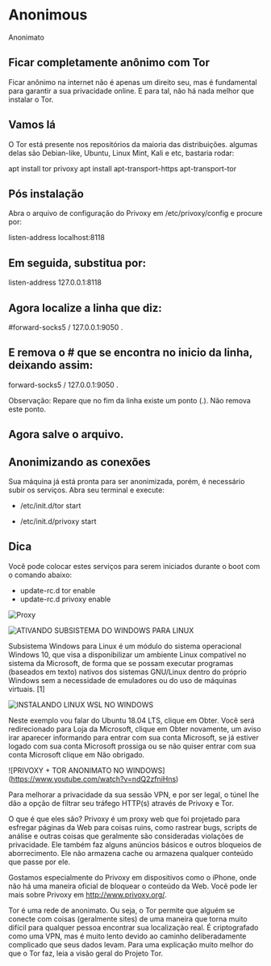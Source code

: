 # Anonimous

 Anonimato

## Ficar completamente anônimo com Tor

Ficar anônimo na internet não é apenas um direito seu, mas é fundamental para garantir a sua privacidade online. E para tal, não há nada melhor que instalar o Tor.

## Vamos lá

O Tor está presente nos repositórios da maioria das distribuições. algumas delas são Debian-like, Ubuntu, Linux Mint, Kali e etc, bastaria rodar:

apt install tor privoxy 
apt install apt-transport-https apt-transport-tor

## Pós instalação

Abra o arquivo de configuração do Privoxy em /etc/privoxy/config e procure por:

listen-address localhost:8118

## Em seguida, substitua por:

listen-address 127.0.0.1:8118

## Agora localize a linha que diz:

#forward-socks5 / 127.0.0.1:9050 .

## E remova o # que se encontra no inicio da linha, deixando assim:

forward-socks5 / 127.0.0.1:9050 .

Observação: Repare que no fim da linha existe um ponto (.). Não remova este ponto.

## Agora salve o arquivo.

## Anonimizando as conexões
Sua máquina já está pronta para ser anonimizada, porém, é necessário subir os serviços. Abra seu terminal e execute:

- /etc/init.d/tor start 

- /etc/init.d/privoxy start

## Dica 

Você pode colocar estes serviços para serem iniciados durante o boot com o comando abaixo:

- update-rc.d tor enable 
- update-rc.d privoxy enable

![Proxy](https://static.imasters.com.br/wp-content/uploads/2018/06/06105459/Maan.jpg)

![ATIVANDO SUBSISTEMA DO WINDOWS PARA LINUX](https://www.youtube.com/watch?v=NU5eZbyogW0)

Subsistema Windows para Linux é um módulo do sistema operacional Windows 10, que visa a disponibilizar um ambiente Linux compatível no sistema da Microsoft, de forma que se possam executar programas (baseados em texto) nativos dos sistemas GNU/Linux dentro do próprio Windows sem a necessidade de emuladores ou do uso de máquinas virtuais. [1]

![INSTALANDO LINUX WSL NO WINDOWS](https://www.youtube.com/watch?v=i-l69xigO4k)

Neste exemplo vou falar do Ubuntu 18.04 LTS, clique em Obter. Você será redirecionado para Loja da Microsoft, clique em Obter novamente, um aviso irar aparecer informando para entrar com sua conta Microsoft, se já estiver logado com sua conta Microsoft prossiga ou se não quiser entrar com sua conta Microsoft clique em Não obrigado.

![PRIVOXY + TOR ANONIMATO NO WINDOWS]
(https://www.youtube.com/watch?v=ndQ2zfniHns)

Para melhorar a privacidade da sua sessão VPN, e por ser legal, o túnel lhe dão a opção de filtrar seu tráfego HTTP(s) através de Privoxy e Tor.

O que é que eles são?
Privoxy é um proxy web que foi projetado para esfregar páginas da Web para coisas ruins, como rastrear bugs, scripts de análise e outras coisas que geralmente são consideradas violações de privacidade. Ele também faz alguns anúncios básicos e outros bloqueios de aborrecimento. Ele não armazena cache ou armazena qualquer conteúdo que passe por ele.

Gostamos especialmente do Privoxy em dispositivos como o iPhone, onde não há uma maneira oficial de bloquear o conteúdo da Web. Você pode ler mais sobre Privoxy em http://www.privoxy.org/.

Tor é uma rede de anonimato. Ou seja, o Tor permite que alguém se conecte com coisas (geralmente sites) de uma maneira que torna muito difícil para qualquer pessoa encontrar sua localização real. É criptografado como uma VPN, mas é muito lento devido ao caminho deliberadamente complicado que seus dados levam. Para uma explicação muito melhor do que o Tor faz, leia a visão geral do Projeto Tor.

